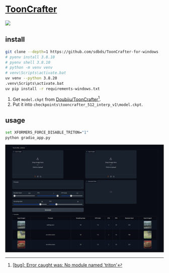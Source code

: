 # [ToonCrafter](https://github.com/Doubiiu/ToonCrafter)

![](https://img.shields.io/github/license/Doubiiu/ToonCrafter)

## install

```sh
git clone --depth=1 https://github.com/sdbds/ToonCrafter-for-windows
# pyenv install 3.8.10
# pyenv shell 3.8.10
# python -m venv venv
# venv\Scripts\activate.bat
uv venv --python 3.8.20
.venv\Scripts\activate.bat
uv pip install -r requirements-windows.txt
```

1. Get `model.ckpt` from [Doubiiu/ToonCrafter](https://huggingface.co/Doubiiu/ToonCrafter/tree/main)[^1].
2. Put it into `checkpoints\tooncrafter_512_interp_v1\model.ckpt`.

## usage

```sh
set XFORMERS_FORCE_DISABLE_TRITON="1"
python gradio_app.py
```

[^1]: [[bug]: Error caught was: No module named 'triton'](https://github.com/invoke-ai/InvokeAI/issues/2611)

![tooncrafter](/_image/optWeb/tooncrafter.png)
